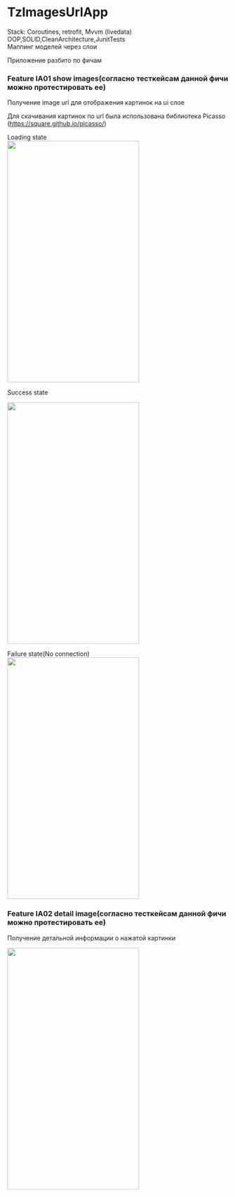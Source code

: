 # TzImagesUrlApp

Stack: Coroutines, retrofit, Mvvm (livedata) <br/>
OOP,SOLID,CleanArchitecture,JunitTests <br/>
Маппинг моделей через слои<br/>

Приложение разбито по фичам

### Feature IA01 show images(согласно тесткейсам данной фичи можно протестировать ее)
Получение image url для отображения картинок на ui слое 

Для скачивания картинок по url была использована библиотека Picasso (https://square.github.io/picasso/) <br/>

Loading state<br/>
<img src="https://firebasestorage.googleapis.com/v0/b/fir-testapp-b6eb1.appspot.com/o/photo_2021-11-10_15-52-14.jpg?alt=media&token=216a6c8a-7023-454c-8172-7082c2c86797" width="300" height="550"/>

Success state <br/>

<img src="https://firebasestorage.googleapis.com/v0/b/fir-testapp-b6eb1.appspot.com/o/photo_2021-11-10_15-52-17.jpg?alt=media&token=d4754801-a6f2-4e3d-92ce-482e2c051c31" width="300" height="550"/>

Failure state(No connection) <br/>
<img src="https://firebasestorage.googleapis.com/v0/b/fir-testapp-b6eb1.appspot.com/o/photo_2021-11-10_15-52-16.jpg?alt=media&token=f2814587-693f-4b9f-94cc-d34b5352155b" width="300" height="550"/>

### Feature IA02 detail image(согласно тесткейсам данной фичи можно протестировать ее)
Получение детальной информации о нажатой картинки

<img src="https://firebasestorage.googleapis.com/v0/b/fir-testapp-b6eb1.appspot.com/o/photo_2021-11-10_15-52-21.jpg?alt=media&token=d59bcb27-16c4-44a4-ad0f-03967ad5be47" width="300" height="550"/>


